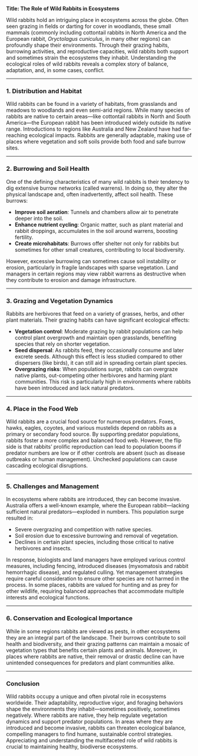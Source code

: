 **Title: The Role of Wild Rabbits in Ecosystems**

Wild rabbits hold an intriguing place in ecosystems across the globe. Often seen grazing in fields or darting for cover in woodlands, these small mammals (commonly including cottontail rabbits in North America and the European rabbit, *Oryctolagus cuniculus*, in many other regions) can profoundly shape their environments. Through their grazing habits, burrowing activities, and reproductive capacities, wild rabbits both support and sometimes strain the ecosystems they inhabit. Understanding the ecological roles of wild rabbits reveals a complex story of balance, adaptation, and, in some cases, conflict.

---

### **1. Distribution and Habitat**

Wild rabbits can be found in a variety of habitats, from grasslands and meadows to woodlands and even semi-arid regions. While many species of rabbits are native to certain areas—like cottontail rabbits in North and South America—the European rabbit has been introduced widely outside its native range. Introductions to regions like Australia and New Zealand have had far-reaching ecological impacts. Rabbits are generally adaptable, making use of places where vegetation and soft soils provide both food and safe burrow sites.

---

### **2. Burrowing and Soil Health**

One of the defining characteristics of many wild rabbits is their tendency to dig extensive burrow networks (called warrens). In doing so, they alter the physical landscape and, often inadvertently, affect soil health. These burrows:

- **Improve soil aeration**: Tunnels and chambers allow air to penetrate deeper into the soil.  
- **Enhance nutrient cycling**: Organic matter, such as plant material and rabbit droppings, accumulates in the soil around warrens, boosting fertility.  
- **Create microhabitats**: Burrows offer shelter not only for rabbits but sometimes for other small creatures, contributing to local biodiversity.

However, excessive burrowing can sometimes cause soil instability or erosion, particularly in fragile landscapes with sparse vegetation. Land managers in certain regions may view rabbit warrens as destructive when they contribute to erosion and damage infrastructure.

---

### **3. Grazing and Vegetation Dynamics**

Rabbits are herbivores that feed on a variety of grasses, herbs, and other plant materials. Their grazing habits can have significant ecological effects:

- **Vegetation control**: Moderate grazing by rabbit populations can help control plant overgrowth and maintain open grasslands, benefiting species that rely on shorter vegetation.  
- **Seed dispersal**: As rabbits feed, they occasionally consume and later excrete seeds. Although this effect is less studied compared to other dispersers (like birds), it can still aid in spreading certain plant species.  
- **Overgrazing risks**: When populations surge, rabbits can overgraze native plants, out-competing other herbivores and harming plant communities. This risk is particularly high in environments where rabbits have been introduced and lack natural predators.

---

### **4. Place in the Food Web**

Wild rabbits are a crucial food source for numerous predators. Foxes, hawks, eagles, coyotes, and various mustelids depend on rabbits as a primary or secondary food source. By supporting predator populations, rabbits foster a more complex and balanced food web. However, the flip side is that rabbits’ prolific reproduction can lead to population booms if predator numbers are low or if other controls are absent (such as disease outbreaks or human management). Unchecked populations can cause cascading ecological disruptions.

---

### **5. Challenges and Management**

In ecosystems where rabbits are introduced, they can become invasive. Australia offers a well-known example, where the European rabbit—lacking sufficient natural predators—exploded in numbers. This population surge resulted in:

- Severe overgrazing and competition with native species.  
- Soil erosion due to excessive burrowing and removal of vegetation.  
- Declines in certain plant species, including those critical to native herbivores and insects.

In response, biologists and land managers have employed various control measures, including fencing, introduced diseases (myxomatosis and rabbit hemorrhagic disease), and regulated culling. Yet management strategies require careful consideration to ensure other species are not harmed in the process. In some places, rabbits are valued for hunting and as prey for other wildlife, requiring balanced approaches that accommodate multiple interests and ecological functions.

---

### **6. Conservation and Ecological Importance**

While in some regions rabbits are viewed as pests, in other ecosystems they are an integral part of the landscape. Their burrows contribute to soil health and biodiversity, and their grazing patterns can maintain a mosaic of vegetation types that benefits certain plants and animals. Moreover, in places where rabbits are native, their removal or drastic decline can have unintended consequences for predators and plant communities alike.

---

### **Conclusion**

Wild rabbits occupy a unique and often pivotal role in ecosystems worldwide. Their adaptability, reproductive vigor, and foraging behaviors shape the environments they inhabit—sometimes positively, sometimes negatively. Where rabbits are native, they help regulate vegetation dynamics and support predator populations. In areas where they are introduced and become invasive, rabbits can threaten ecological balance, compelling managers to find humane, sustainable control strategies. Appreciating and understanding the multifaceted role of wild rabbits is crucial to maintaining healthy, biodiverse ecosystems.